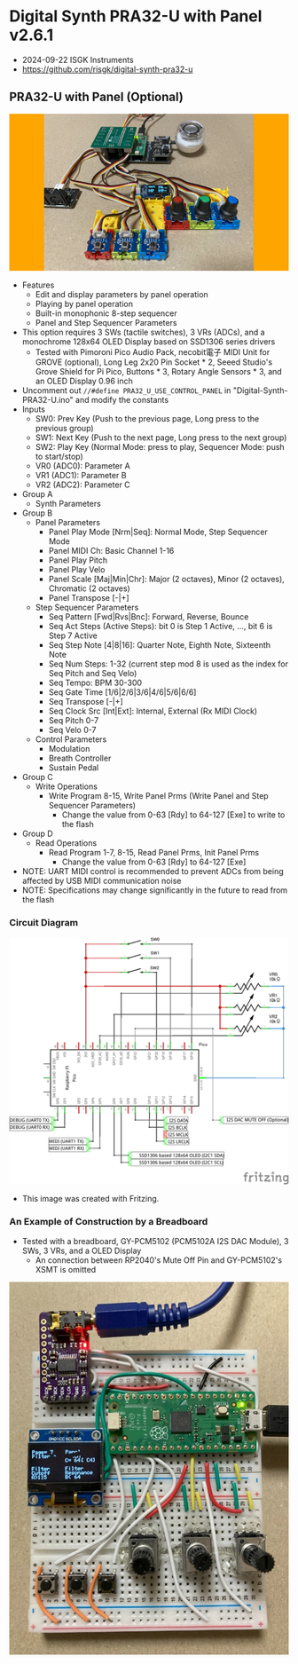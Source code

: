 # Digital Synth PRA32-U with Panel v2.6.1

- 2024-09-22 ISGK Instruments
- <https://github.com/risgk/digital-synth-pra32-u>


## PRA32-U with Panel (Optional)

![PRA32-U with Panel (Grove System)](./pra32-u-with-panel-grove-system.jpg)

- Features
    - Edit and display parameters by panel operation
    - Playing by panel operation
    - Built-in monophonic 8-step sequencer
    - Panel and Step Sequencer Parameters
- This option requires 3 SWs (tactile switches), 3 VRs (ADCs), and a monochrome 128x64 OLED Display based on SSD1306 series drivers
    - Tested with Pimoroni Pico Audio Pack, necobit電子 MIDI Unit for GROVE (optional), Long Leg 2x20 Pin Socket * 2, Seeed Studio's Grove Shield for Pi Pico, Buttons * 3, Rotary Angle Sensors * 3, and an OLED Display 0.96 inch
- Uncomment out `//#define PRA32_U_USE_CONTROL_PANEL` in "Digital-Synth-PRA32-U.ino" and modify the constants
- Inputs
    - SW0: Prev Key (Push to the previous page, Long press to the previous group)
    - SW1: Next Key (Push to the next page, Long press to the next group)
    - SW2: Play Key (Normal Mode: press to play, Sequencer Mode: push to start/stop)
    - VR0 (ADC0): Parameter A
    - VR1 (ADC1): Parameter B
    - VR2 (ADC2): Parameter C
- Group A
    - Synth Parameters
- Group B
    - Panel Parameters
        - Panel Play Mode [Nrm|Seq]: Normal Mode, Step Sequencer Mode
        - Panel MIDI Ch: Basic Channel 1-16
        - Panel Play Pitch
        - Panel Play Velo
        - Panel Scale [Maj|Min|Chr]: Major (2 octaves), Minor (2 octaves), Chromatic (2 octaves)
        - Panel Transpose [-|+]
    - Step Sequencer Parameters
        - Seq Pattern [Fwd|Rvs|Bnc]: Forward, Reverse, Bounce
        - Seq Act Steps (Active Steps): bit 0 is Step 1 Active, ..., bit 6 is Step 7 Active
        - Seq Step Note [4|8|16]: Quarter Note, Eighth Note, Sixteenth Note
        - Seq Num Steps: 1-32 (current step mod 8 is used as the index for Seq Pitch and Seq Velo)
        - Seq Tempo: BPM 30-300
        - Seq Gate Time [1/6|2/6|3/6|4/6|5/6|6/6]
        - Seq Transpose [-|+]
        - Seq Clock Src [Int|Ext]: Internal, External (Rx MIDI Clock)
        - Seq Pitch 0-7
        - Seq Velo 0-7
    - Control Parameters
        - Modulation
        - Breath Controller
        - Sustain Pedal
- Group C
    - Write Operations
        - Write Program 8-15, Write Panel Prms (Write Panel and Step Sequencer Parameters)
            - Change the value from 0-63 [Rdy] to 64-127 [Exe] to write to the flash
- Group D
    - Read Operations
        - Read Program 1-7, 8-15, Read Panel Prms, Init Panel Prms
            - Change the value from 0-63 [Rdy] to 64-127 [Exe]
- NOTE: UART MIDI control is recommended to prevent ADCs from being affected by USB MIDI communication noise
- NOTE: Specifications may change significantly in the future to read from the flash


### Circuit Diagram

![Circuit Diagram](./pra32-u-with-panel-circuit-diagram.png)

- This image was created with Fritzing.


### An Example of Construction by a Breadboard

- Tested with a breadboard, GY-PCM5102 (PCM5102A I2S DAC Module), 3 SWs, 3 VRs, and a OLED Display
    - An connection between RP2040's Mute Off Pin and GY-PCM5102's XSMT is omitted

![PRA32-U with Panel (Bread Board)](./pra32-u-with-panel-breadboard.jpg)
